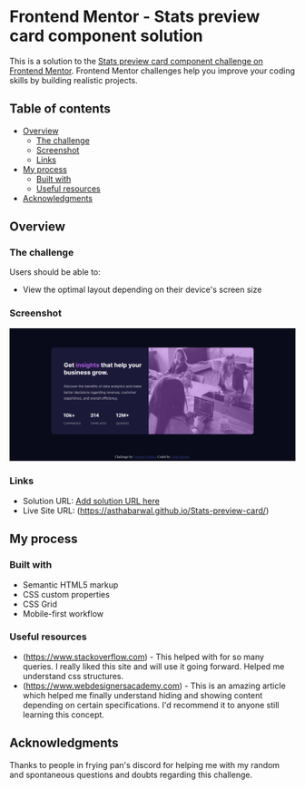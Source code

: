 # Frontend Mentor - Stats preview card component solution

This is a solution to the [Stats preview card component challenge on Frontend Mentor](https://www.frontendmentor.io/challenges/stats-preview-card-component-8JqbgoU62). Frontend Mentor challenges help you improve your coding skills by building realistic projects.

## Table of contents

- [Overview](#overview)
  - [The challenge](#the-challenge)
  - [Screenshot](#screenshot)
  - [Links](#links)
- [My process](#my-process)
  - [Built with](#built-with)
  - [Useful resources](#useful-resources)
- [Acknowledgments](#acknowledgments)


## Overview

### The challenge

Users should be able to:

- View the optimal layout depending on their device's screen size

### Screenshot

![](images/screenshot.png)

### Links

- Solution URL: [Add solution URL here](https://your-solution-url.com)
- Live Site URL: (https://asthabarwal.github.io/Stats-preview-card/)

## My process

### Built with

- Semantic HTML5 markup
- CSS custom properties
- CSS Grid
- Mobile-first workflow

### Useful resources

- (https://www.stackoverflow.com) - This helped with for so many queries. I really liked this site and will use it going forward. Helped me understand css structures.
- (https://www.webdesignersacademy.com) - This is an amazing article which helped me finally understand hiding and showing content depending on certain specifications. I'd recommend it to anyone still learning this concept.


## Acknowledgments

Thanks to people in frying pan's discord for helping me with my random and spontaneous questions and doubts regarding this challenge.
